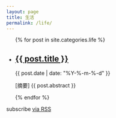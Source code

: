 ```yaml
---
layout: page
title: 生活
permalink: /life/
---
```


<div class="home">

  <ul class="post-list">
    {% for post in site.categories.life %}
      <li>
        <h2>
            <a class="post-link" href="{{ post.url | prepend: site.baseurl }}">{{ post.title }}</a>
        </h2>
        <span class="post-meta">{{ post.date | date: "%Y-%-m-%-d" }}</span><br>
        <p class="my-abstract"> [摘要] {{ post.abstract }} </p>
      </li>
    {% endfor %}
  </ul>

  <p class="rss-subscribe">subscribe <a href="{{ "/feed.xml" | prepend: site.baseurl }}">via RSS</a></p>

</div>
